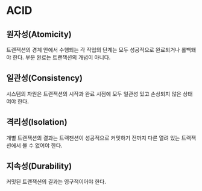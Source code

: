 # ACID

## 원자성(Atomicity)

트랜잭션의 경계 안에서 수행되는 각 작업의 단계는 모두 성공적으로 완료되거나 롤백돼야 한다. 부분 완료는 트랜잭션의 개념이 아니다.

## 일관성(Consistency)

시스템의 자원은 트랜잭션의 시작과 완료 시점에 모두 일관성 있고 손상되지 않은 상태여야 한다.

## 격리성(Isolation)

개별 트랜잭션의 결과는 트랙잰션이 성공적으로 커밋하기 전까지 다른 열려 있는 트랙잭션에서 볼 수 없어야 한다.

## 지속성(Durability)

커밋된 트랜잭션의 결과는 영구적이어야 한다.
